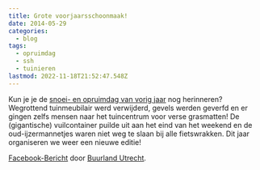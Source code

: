 ```yaml
---
title: Grote voorjaarsschoonmaak!
date: 2014-05-29
categories:
  - blog
tags:
  - opruimdag
  - ssh
  - tuinieren
lastmod: 2022-11-18T21:52:47.548Z
---
```


Kun je je de [snoei- en opruimdag van vorig jaar](/berichten/snoei-en-opruimdag/) nog herinneren? Wegrottend tuinmeubilair werd verwijderd, gevels werden geverfd en er gingen zelfs mensen naar het tuincentrum voor verse grasmatten! De (gigantische) vuilcontainer puilde uit aan het eind van het weekend en de oud-ijzermannetjes waren niet weg te slaan bij alle fietswrakken. Dit jaar organiseren we weer een nieuwe editie!

[Facebook-Bericht](https://www.facebook.com/buurland.utrecht/posts/670417313031312) door [Buurland Utrecht](https://www.facebook.com/buurland.utrecht).
<!--more-->